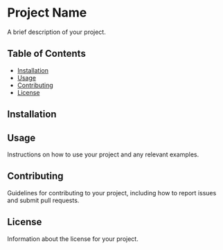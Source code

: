 # Project Name

A brief description of your project.

## Table of Contents

- [Installation](#installation)
- [Usage](#usage)
- [Contributing](#contributing)
- [License](#license)

## Installation



## Usage

Instructions on how to use your project and any relevant examples.

## Contributing

Guidelines for contributing to your project, including how to report issues and submit pull requests.

## License

Information about the license for your project.
